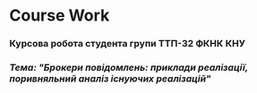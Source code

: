 # Course Work  
### Курсова робота студента групи ТТП-32 ФКНК КНУ
### _Тема: "Брокери повідомлень: приклади реалізації, поривняльний аналіз існуючих реалізацій"_
